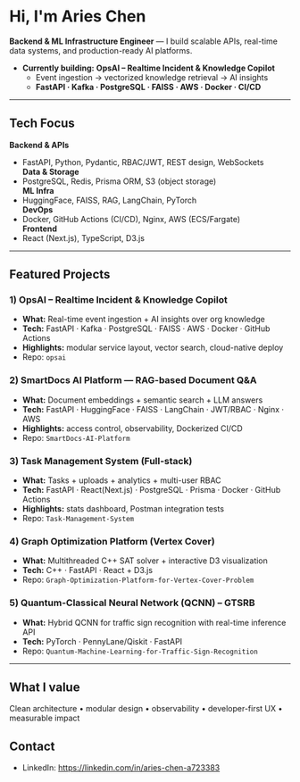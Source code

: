 # Hi, I'm Aries Chen

**Backend & ML Infrastructure Engineer** — I build scalable APIs, real-time data systems, and production-ready AI platforms.

- **Currently building:** **OpsAI – Realtime Incident & Knowledge Copilot**
  - Event ingestion → vectorized knowledge retrieval → AI insights
  - **FastAPI · Kafka · PostgreSQL · FAISS · AWS · Docker · CI/CD**

---

## Tech Focus

**Backend & APIs**
- FastAPI, Python, Pydantic, RBAC/JWT, REST design, WebSockets  
**Data & Storage**
- PostgreSQL, Redis, Prisma ORM, S3 (object storage)  
**ML Infra**
- HuggingFace, FAISS, RAG, LangChain, PyTorch  
**DevOps**
- Docker, GitHub Actions (CI/CD), Nginx, AWS (ECS/Fargate)  
**Frontend**
- React (Next.js), TypeScript, D3.js

---

## Featured Projects

### 1) OpsAI – Realtime Incident & Knowledge Copilot
- **What:** Real-time event ingestion + AI insights over org knowledge  
- **Tech:** FastAPI · Kafka · PostgreSQL · FAISS · AWS · Docker · GitHub Actions  
- **Highlights:** modular service layout, vector search, cloud-native deploy  
- Repo: `opsai`

### 2) SmartDocs AI Platform — RAG-based Document Q&A
- **What:** Document embeddings + semantic search + LLM answers  
- **Tech:** FastAPI · HuggingFace · FAISS · LangChain · JWT/RBAC · Nginx · AWS  
- **Highlights:** access control, observability, Dockerized CI/CD  
- Repo: `SmartDocs-AI-Platform`

### 3) Task Management System (Full-stack)
- **What:** Tasks + uploads + analytics + multi-user RBAC  
- **Tech:** FastAPI · React(Next.js) · PostgreSQL · Prisma · Docker · GitHub Actions  
- **Highlights:** stats dashboard, Postman integration tests  
- Repo: `Task-Management-System`

### 4) Graph Optimization Platform (Vertex Cover)
- **What:** Multithreaded C++ SAT solver + interactive D3 visualization  
- **Tech:** C++ · FastAPI · React + D3.js  
- Repo: `Graph-Optimization-Platform-for-Vertex-Cover-Problem`

### 5) Quantum-Classical Neural Network (QCNN) – GTSRB
- **What:** Hybrid QCNN for traffic sign recognition with real-time inference API  
- **Tech:** PyTorch · PennyLane/Qiskit · FastAPI  
- Repo: `Quantum-Machine-Learning-for-Traffic-Sign-Recognition`

---

## What I value
Clean architecture • modular design • observability • developer-first UX • measurable impact
## Contact
- LinkedIn: https://linkedin.com/in/aries-chen-a723383
